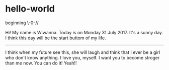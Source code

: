 # hello-world
 beginning \\-0-//

Hi! My name is Wiwanna. Today is on Monday 31 July 2017. It's a sunny day. I think this day will be the start buttom of my life. 
*************************************
I think when my future see this, she will laugh and think that I ever be a girl who don't know anything.
I love you, myself. I want you to become stroger than me now. You can do it! Yeah!!
